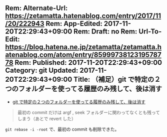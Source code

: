 Rem: Alternate-Url: https://zetamatta.hatenablog.com/entry/2017/11/20/222943
Rem: App-Edited: 2017-11-20T22:29:43+09:00
Rem: Draft: no
Rem: Url-To-Edit: https://blog.hatena.ne.jp/zetamatta/zetamatta.hatenablog.com/atom/entry/8599973812319578778
Rem: Published: 2017-11-20T22:29:43+09:00
Category: git
Updated: 2017-11-20T22:29:43+09:00
Title: （補足）git で特定の２つのフォルダーを使ってる履歴のみ残して、後は消す
---
- [git で特定の２つのフォルダーを使ってる履歴のみ残して、後は消す](http://zetamatta.hatenablog.com/entry/2017/11/20/093433)

>  最初の commit だけは argf , seek フォルダーに関わってなくとも残ってしまう（あとで revert した）

`git rebase -i -root` で、最初の commit も削除できた。


